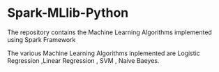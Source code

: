 Spark-MLlib-Python
==================

The repository contains the Machine Learning Algorithms implemented using Spark Framework

The various Machine Learning Algorithms inplemented are Logistic Regression ,Linear Regression , SVM , Naive Baeyes.

